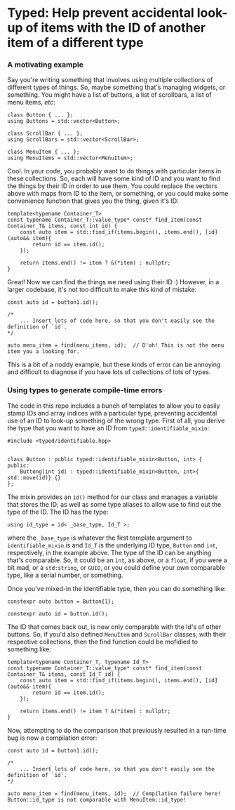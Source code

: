 # Typed: Help prevent accidental look-up of items with the ID of another item of a different type

### A motivating example

Say you're writing something that involves using multiple collections of different types of things. So, maybe something that's managing widgets, or something.  You might have a list of buttons, a list of scrollbars, a list of menu items, _etc_:
```
class Button { ... };
using Buttons = std::vector<Button>;

class ScrollBar { ... };
using ScrollBars = std::vector<ScrollBar>;

class MenuItem { ... };
using MenuItems = std::vector<MenuItem>;
```

Cool. In your code, you probably want to do things with particular items in these collections.  So, each will have some kind of ID and you want to find the things by their ID in order to use them. You could replace the vectors above with maps from ID to the item, or something, or you could make some convenience function that gives you the thing, given it's ID:
```
template<typename Container_T>
const typename Container_T::value_type* const* find_item(const Container_T& items, const int id) {
    const auto item = std::find_if(items.begin(), items.end(), [id](auto&& item){
        return id == item.id();
    });

    return items.end() != item ? &(*item) : nullptr; 
}
```

Great!  Now we can find the things we need using their ID :)  However, in a larger codebase, it's not too difficult to make this kind of mistake:
```
const auto id = button1.id();

/*
    ... Insert lots of code here, so that you don't easily see the definition of `id`.
*/

auto menu_item = find(menu_items, id);  // D'oh! This is not the menu item you a looking for.
```

This is a bit of a noddy example, but these kinds of error can be annoying and difficult to diagnose if you have lots of collections of lots of types.

### Using types to generate compile-time errors

The code in this repo includes a bunch of templates to allow you to easily stamp IDs and array indices with a particular type, preventing accidental use of an ID to look-up something of the wrong type. First of all, you derive the type that you want to have an ID from `typed::identifiable_mixin`:
```
#include <typed/identifiable.hpp>


class Button : public typed::identifiable_mixin<Button, int> {
public:
    Buttong(int id) : typed::identifiable_mixin<Button, int>{ std::move(id)} {}
};
```

The mixin provides an `id()` method for our class and manages a variable that stores the ID; as well as some type aliases to allow use to find out the type of the ID.  The ID has the type:
```
using id_type = id< _base_type, Id_T >;
```
where the `_base_type` is whatever the first template argument to `identifiable_mixin` is and `Id_T` is the underlying ID type, `Button` and `int`, respectively, in the example above. The type of the ID can be anything that's comparable.  So, it could be an `int`, as above, or a `float`, if you were a bit mad, or a `std:string`, or `GUID`, or you could define your own comparable type, like a serial number, or something.

Once you've mixed-in the identifiable type, then you can do something like:
```
constexpr auto button = Button{1};

constexpr auto id = button.id();
```
The ID that comes back out, is now only comparable with the Id's of other buttons.  So, if you'd also defined `MenuItem` and `ScrollBar` classes, with their respective collections, then the find function could be mofidied to something like:
```
template<typename Container_T, typename Id_T>
const typename Container_T::value_type* const* find_item(const Container_T& items, const Id_T id) {
    const auto item = std::find_if(items.begin(), items.end(), [id](auto&& item){
        return id == item.id();
    });

    return items.end() != item ? &(*item) : nullptr; 
}
```
Now, attempting to do the comparison that previously resulted in a run-time bug is now a compilation error:
```
const auto id = button1.id();

/*
    ... Insert lots of code here, so that you don't easily see the definition of `id`.
*/

auto menu_item = find(menu_items, id);  // Compilation failure here! Button::id_type is not comparable with MenuItem::id_type!
```